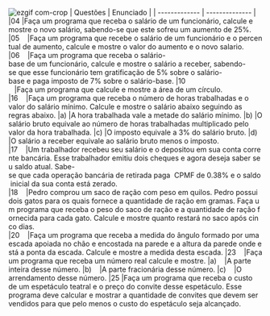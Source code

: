 
![ezgif com-crop](https://user-images.githubusercontent.com/125037138/224165063-0c500cd0-c902-426c-987e-c99c45b1a779.jpg) 
| Questões | Enunciado | 
 | ------------- | -------------- |
|04    |Faça um programa que receba o salário de um funcionário, calcule e mostre o novo salário, sabendo-se que este sofreu um aumento de 25%. 
|05    |Faça um programa que recebe o salário de um funcionário e o percentual de aumento, calcule e mostre o valor do aumento e o novo salario. 
|06    |Faça um programa que receba o salário-base de um funcionário, calcule e mostre o salário a receber, sabendo-se que esse funcionário tem gratificação de 5% sobre o salário-base e paga imposto de 7% sobre o salário-base. 
|10    |Faça um programa que calcule e mostre a área de um círculo.
|16    |Faça um programa que receba o número de horas trabalhadas e o valor do salário mínimo. Calcule e mostre o salário abaixo seguindo as regras abaixo. 
|a)    |A hora trabalhada vale a metade do salário mínimo.
|b)    |O salário bruto equivale ao número de horas trabalhadas multiplicado pelo valor da hora trabalhada.
|c)    |O imposto equivale a 3% do salário bruto.
|d)    |O salário a receber equivale ao salário bruto menos o imposto.
|17    |Um trabalhador recebeu seu salário e o depositou em sua conta corrente bancária. Esse trabalhador emitiu dois cheques e agora deseja saber seu saldo atual. Sabe-se que cada operação bancária de retirada paga  CPMF de 0.38% e o saldo inicial da sua conta está zerado. 
|18    |Pedro comprou um saco de ração com peso em quilos. Pedro possui dois gatos para os quais fornece a quantidade de ração em gramas. Faça um programa que receba o peso do saco de ração e a quantidade de ração fornecida para cada gato. Calcule e mostre quanto restará no saco após cinco dias. 
|20    |Faça um programa que receba a medida do ângulo formado por uma escada apoiada no chão e encostada na parede e a altura da parede onde está a ponta da escada. Calcule e mostre a medida desta escada. 
|23    |Faça um programa que receba um número real calcule e mostre.
|a)    |A parte inteira desse número.
|b)    |A parte fracionária desse número.
|c)    |O arrendamento desse número.
|25    |Faça um programa que receba o custo de um espetáculo teatral e o preço do convite desse espetáculo. Esse programa deve calcular e mostrar a quantidade de convites que devem ser vendidos para que pelo menos o custo do espetáculo seja alcançado.

